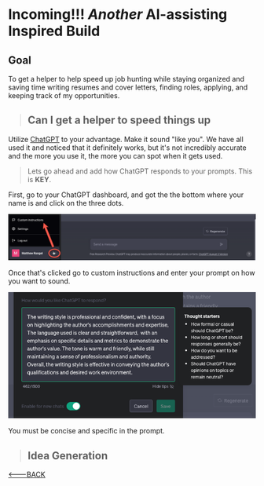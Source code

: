 # Incoming!!! _Another_ AI-assisting Inspired Build

[comment]: <> (Goal is heavily inspired from https://medium.com/@carriewinecoffshevelson/im-building-a-ai-assisted-job-hunter-with-chatgpt-while-my-baby-naps-a858b63bedaa)

## Goal

To get a helper to help speed up job hunting while staying organized and saving time writing resumes and cover letters, finding roles, applying, and keeping track of my opportunities.

> ## Can I get a helper to speed things up

Utilize [ChatGPT](https://openai.com/blog/chatgpt) to your advantage. Make it sound "like you". We have all used it and noticed that it definitely works, but it's not incredibly accurate and the more you use it, the more you can spot when it gets used.

> Lets go ahead and add how ChatGPT responds to your prompts. This is **KEY**.

First, go to your ChatGPT dashboard, and got the the bottom where your name is and click on the three dots.

![ChatGPT Custom Response](../Images/chatGPTcustomInst.png)

Once that's clicked go to custom instructions and enter your prompt on how you want to sound.

![How ChatGPT Respond](../Images/chatGPTprompt.png)

You must be concise and specific in the prompt.

> ## Idea Generation

[<---BACK](README.md)
